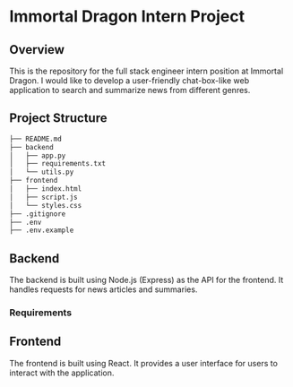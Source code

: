 # Immortal Dragon Intern Project

## Overview
This is the repository for the full stack engineer intern position at Immortal Dragon. I would like to develop a user-friendly chat-box-like web application to search and summarize news from different genres.

## Project Structure
```bash
├── README.md
├── backend
│   ├── app.py
│   ├── requirements.txt
│   └── utils.py
├── frontend
│   ├── index.html
│   ├── script.js
│   └── styles.css
├── .gitignore
├── .env
├── .env.example
```

## Backend
The backend is built using Node.js (Express) as the API for the frontend. It handles requests for news articles and summaries.
### Requirements


## Frontend
The frontend is built using React. It provides a user interface for users to interact with the application.